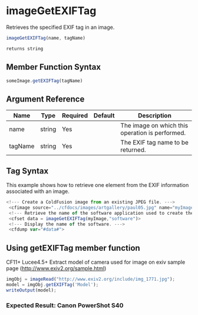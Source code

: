 # imageGetEXIFTag

 Retrieves the specified EXIF tag in an image.

```javascript
imageGetEXIFTag(name, tagName)
```

```javascript
returns string
```

## Member Function Syntax

```javascript
someImage.getEXIFTag(tagName)
```

## Argument Reference

| Name | Type | Required | Default | Description |
| --- | --- | --- | --- | --- |
| name | string | Yes |  | The image on which this operation is performed. |
| tagName | string | Yes |  | The EXIF tag name to be returned. |

## Tag Syntax

This example shows how to retrieve one element from the EXIF information associated with an image.

```javascript
<!--- Create a ColdFusion image from an existing JPEG file. ---> 
 <cfimage source="../cfdocs/images/artgallery/paul05.jpg" name="myImage"> 
 <!--- Retrieve the name of the software application used to create the original image. ---> 
 <cfset data = imageGetEXIFTag(myImage,"software")> 
 <!--- Display the name of the software. ---> 
 <cfdump var="#data#">
```

## Using getEXIFTag member function

CF11+ Lucee4.5+ Extract model of camera used for image on exiv sample page (http://www.exiv2.org/sample.html)

```javascript
imgObj = imageRead("http://www.exiv2.org/include/img_1771.jpg");
model = imgObj.getEXIFTag('Model');
writeOutput(model);
```

### Expected Result: Canon PowerShot S40
